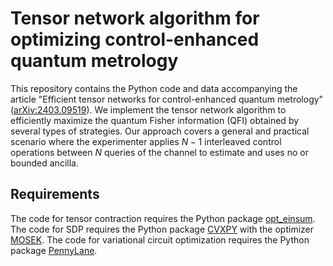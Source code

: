 # Tensor network algorithm for optimizing control-enhanced quantum metrology
This repository contains the Python code and data accompanying the article "Efficient tensor networks for control-enhanced quantum metrology"([arXiv:2403.09519](https://arxiv.org/abs/2403.09519)). We implement the tensor network algorithm to efficiently maximize the quantum Fisher information (QFI) obtained by several types of strategies. Our approach covers a general and practical scenario where the experimenter applies $N−1$ interleaved control operations between $N$ queries of the channel to estimate and uses no or bounded ancilla. 
## Requirements
The code for tensor contraction requires the Python package [opt_einsum](https://optimized-einsum.readthedocs.io/en/stable/). The code for SDP requires the Python package [CVXPY](https://www.cvxpy.org) with the optimizer [MOSEK](https://www.mosek.com). The code for variational circuit optimization requires the Python package [PennyLane](https://pennylane.ai/).

